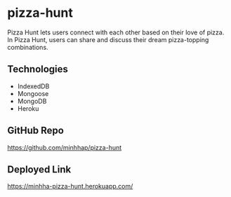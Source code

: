 # pizza-hunt

Pizza Hunt lets users connect with each other based on their love of pizza. In Pizza Hunt, users can share and discuss their dream pizza-topping combinations.

## Technologies
* IndexedDB 
* Mongoose
* MongoDB
* Heroku

## GitHub Repo
https://github.com/minhhap/pizza-hunt

## Deployed Link
https://minhha-pizza-hunt.herokuapp.com/